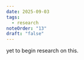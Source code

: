 ```yaml
---
date: 2025-09-03
tags:
  - research
noteOrder: "13"
draft: "false"
---
```

yet to begin research on this. 